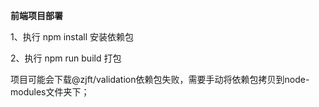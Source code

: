 **前端项目部署**

1、执行 npm install 安装依赖包

2、执行 npm run build 打包


项目可能会下载@zjft/validation依赖包失败，需要手动将依赖包拷贝到node-modules文件夹下；
